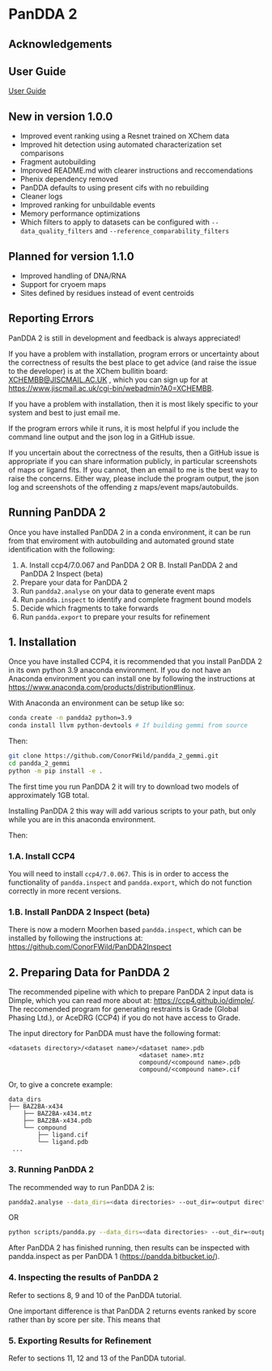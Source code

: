 # PanDDA 2

## Acknowledgements

## User Guide
[User Guide](./docs/debugging.md)

## New in version 1.0.0

 - Improved event ranking using a Resnet trained on XChem data
 - Improved hit detection using automated characterization set comparisons
 - Fragment autobuilding
 - Improved README.md with clearer instructions and reccomendations
 - Phenix dependency removed
 - PanDDA defaults to using present cifs with no rebuilding
 - Cleaner logs
 - Improved ranking for unbuildable events
 - Memory performance optimizations
 - Which filters to apply to datasets can be configured with `--data_quality_filters` and `--reference_comparability_filters`

## Planned for version 1.1.0

- Improved handling of DNA/RNA
- Support for cryoem maps
- Sites defined by residues instead of event centroids

## Reporting Errors

PanDDA 2 is still in development and feedback is always appreciated! 

If you have a problem with installation, program errors or uncertainty about the correctness of results the best place to get advice (and raise the issue to the developer) is at the XChem bullitin board: XCHEMBB@JISCMAIL.AC.UK
, which you can sign up for at https://www.jiscmail.ac.uk/cgi-bin/webadmin?A0=XCHEMBB.

If you have a problem with installation, then it is most likely specific to your system and best to just email me.

If the program errors while it runs, it is most helpful if you include the command line output and the json log in a GitHub issue. 

If you uncertain about the correctness of the results, then a GitHub issue is appropriate if you can share information publicly, in particular screenshots of maps or ligand fits. If you cannot, then an email to me is the best way to raise the concerns. Either way, please include the program output, the json log and screenshots of the offending z maps/event maps/autobuilds.






## Running PanDDA 2

Once you have installed PanDDA 2 in a conda environment, it can be run from that enviroment with autobuilding and automated ground state identification with the following:

1. A. Install ccp4/7.0.067 and PanDDA 2 OR B. Install PanDDA 2 and PanDDA 2 Inspect (beta)
2. Prepare your data for PanDDA 2
3. Run `pandda2.analyse` on your data to generate event maps
4. Run `pandda.inspect` to identify and complete fragment bound models
5. Decide which fragments to take forwards
6. Run `pandda.export` to prepare your results for refinement

## 1. Installation

Once you have installed CCP4, it is recommended that you install PanDDA 2 in its own python 3.9 anaconda environment. If you do not have an Anaconda environment you can install one by following the instructions at https://www.anaconda.com/products/distribution#linux. 

With Anaconda an environment can be setup like so:

```bash
conda create -n pandda2 python=3.9
conda install llvm python-devtools # If building gemmi from source
```

Then:

```bash
git clone https://github.com/ConorFWild/pandda_2_gemmi.git
cd pandda_2_gemmi 
python -m pip install -e . 

```

The first time you run PanDDA 2 it will try to download two models of approximately 1GB total.

Installing PanDDA 2 this way will add various scripts to your path, but only while you are in this anaconda environment.

Then:

### 1.A. Install CCP4

You will need to install `ccp4/7.0.067`. This is in order to access the functionality of `pandda.inspect` and `pandda.export`, which do not function correctly in more recent versions.

### 1.B. Install PanDDA 2 Inspect (beta)

There is now a modern Moorhen based `pandda.inspect`, which can be installed by following the instructions at:
https://github.com/ConorFWild/PanDDA2Inspect

## 2. Preparing Data for PanDDA 2

The recommended pipeline with which to prepare PanDDA 2 input data is Dimple, which you can read more about at: https://ccp4.github.io/dimple/. The reccomended program for generating restraints is Grade (Global Phasing Ltd.), or AceDRG (CCP4) if you do not have access to Grade.

The input directory for PanDDA must have the following format:

```commandline
<datasets directory>/<dataset name>/<dataset name>.pdb 
                                    <dataset name>.mtz
                                    compound/<compound name>.pdb
                                    compound/<compound name>.cif
```

Or, to give a concrete example:

```commandline
data_dirs
├── BAZ2BA-x434
    ├── BAZ2BA-x434.mtz
    ├── BAZ2BA-x434.pdb
    └── compound
        ├── ligand.cif
        └── ligand.pdb
 ...
```

### 3. Running PanDDA 2

The recommended way to run PanDDA 2 is:

```bash
pandda2.analyse --data_dirs=<data directories> --out_dir=<output directory> --pdb_regex=<pdb regex> --mtz_regex=<mtz regex> --local_cpus=<your number of cpus>
```

OR

```bash
python scripts/pandda.py --data_dirs=<data directories> --out_dir=<output directory> --pdb_regex=<pdb regex> --mtz_regex=<mtz regex> --local_cpus=<your number of cpus>
```

After PanDDA 2 has finished running, then results can be inspected with pandda.inspect as per PanDDA 1 (https://pandda.bitbucket.io/).

### 4. Inspecting the results of PanDDA 2
Refer to sections 8, 9 and 10 of the PanDDA tutorial. 

One important difference is that PanDDA 2 returns events ranked by score rather than by score per site. This means that 

### 5. Exporting Results for Refinement

Refer to sections 11, 12 and 13 of the PanDDA tutorial.
 


